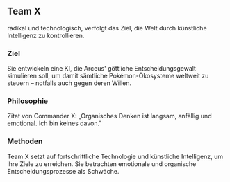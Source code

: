 ## Team X

radikal und technologisch, verfolgt das Ziel, die Welt durch künstliche Intelligenz zu kontrollieren.

### Ziel
Sie entwickeln eine KI, die Arceus' göttliche Entscheidungsgewalt simulieren soll, um damit sämtliche Pokémon-Ökosysteme weltweit zu steuern – notfalls auch gegen deren Willen.

### Philosophie
Zitat von Commander X: „Organisches Denken ist langsam, anfällig und emotional. Ich bin keines davon."

### Methoden
Team X setzt auf fortschrittliche Technologie und künstliche Intelligenz, um ihre Ziele zu erreichen. Sie betrachten emotionale und organische Entscheidungsprozesse als Schwäche.
